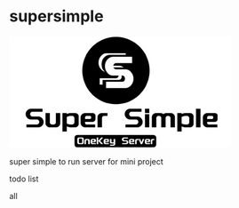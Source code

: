 # supersimple


![logo](./views/logo_s.png)

super simple to run server for mini project

todo list

all